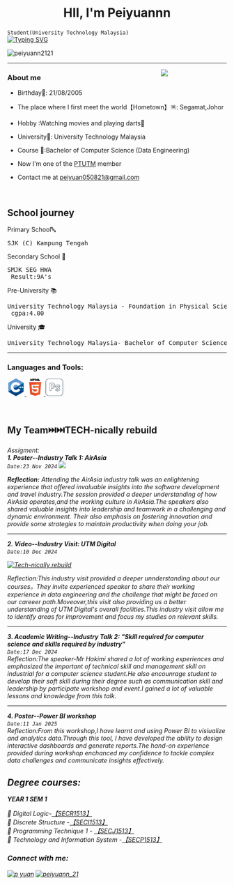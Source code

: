 <h1 align="center">HII, I'm Peiyuannn</h1>

`Student(University Technology Malaysia)`<br>
[![Typing SVG](https://readme-typing-svg.demolab.com?font=Jersey+15&pause=700&color=F7280B&center=true&vCenter=true&width=435&lines=I+am+currently+studying+;data+engineering+at+UTM)](https://git.io/typing-svg)
<br>

<p align="left"> <img src="https://komarev.com/ghpvc/?username=peiyuann2121&label=Profile%20views&color=0e75b6&style=flat" alt="peiyuann2121" /> </p>

---

<div align="right">
<img src="https://github.com/user-attachments/assets/ea619614-83d7-498e-9b91-1bb209f1e948" align="right" style="width: 30%" />
</div>  

### About me
- Birthday🌼: 21/08/2005

- The place where I first meet the world【Hometown】🪅: Segamat,Johor

- Hobby :Watching movies and playing darts🎯

- University🏫: University Technology Malaysia

- Course 📅:Bachelor of Computer Science (Data Engineering)

- Now I'm one of the [PTUTM](https://www.instagram.com/ptutm?igsh=dDdmb2FteGFmenUy) member

- Contact me at peiyuan050821@gmail.com

<br/>
  

## School journey


Primary School🔤
<pre>SJK (C) Kampung Tengah</pre>
Secondary School 🏫
<pre>SMJK SEG HWA <br> Result:9A's </pre>
Pre-University 📚
<pre>University Technology Malaysia - Foundation in Physical Science<br> cgpa:4.00 </pre>
University 🎓
<pre>University Technology Malaysia- Bachelor of Computer Science (Data Engineering) </pre> 

<hr>

<h3 align="left">Languages and Tools:</h3>
<p align="left"> <a href="https://www.w3schools.com/cpp/" target="_blank" rel="noreferrer"> <img src="https://raw.githubusercontent.com/devicons/devicon/master/icons/cplusplus/cplusplus-original.svg" alt="cplusplus" width="40" height="40"/> </a> <a href="https://www.w3.org/html/" target="_blank" rel="noreferrer"> <img src="https://raw.githubusercontent.com/devicons/devicon/master/icons/html5/html5-original-wordmark.svg" alt="html5" width="40" height="40"/> </a> <a href="https://www.photoshop.com/en" target="_blank" rel="noreferrer"> <img src="https://raw.githubusercontent.com/devicons/devicon/master/icons/photoshop/photoshop-line.svg" alt="photoshop" width="40" height="40"/> </a> </p>
<br>

## My Team⏭️⏭️**TECH-nically rebuild**<br>
<i> Assigment:<i><br>
**1. Poster--Industry Talk 1: AirAsia**<br>
`Date:23 Nov 2024`
<img src="https://github.com/user-attachments/assets/f4ad8022-ffba-487a-ba97-d085e19f5553" style="width: 40%" />

**Reflection:** Attending the AirAsia industry talk was an enlightening experience that offered invaluable insights into the software development and travel industry.The session provided a deeper understanding of how AirAsia operates,and the working culture in AirAsia.The speakers also shared valuable insights into  leadership and teamwork in a challenging and dynamic environment. Their also emphasis on fostering innovation and provide some strategies to maintain productivity when doing your job.

---

**2. Video--Industry Visit: UTM Digital**<br>
`Date:10 Dec 2024`

[![Tech-nically rebuild](https://github.com/user-attachments/assets/202275e8-d955-45c9-a4f8-036b26c25cea)](https://youtu.be/m5wbRu24noE?si=gaU8h4lQvVU_JUeI)


Reflection:This industry visit provided a deeper unnderstanding about our courses。They invite experienced speaker to share their working experience in data engineering and the challenge that might be faced on our careeer path.Moveover,this visit also providing us a better understanding of UTM Digital's overall facilities.This industry visit allow me to identify areas for improvement and focus my studies on relevant skills.

---

**3. Academic Writing--Industry Talk 2: "Skill required for computer science and skills required by industry"** <br>
`Date:17 Dec 2024`<br>
Reflection:The speaker-Mr Hakimi shared a lot of working experiences and emphasized the important of technical skill and management skill on industrial for a  computer science student.He also encounrage student to develop their soft skill during their degree such as communication skill and leadership by participate workshop and event.I gained a lot of valuable lessons and knowledge from this talk.

---

**4. Poster--Power BI workshop**<br>
`Date:11 Jan 2025`<br>
Reflection:From this workshop,I have learnt and using Power BI to visiualize and analytics data.Through this tool, I have developed the ability to design interactive dashboards and generate reports.The hand-on experience provided during workshop enchanced my confidence to tackle complex data challenges and communicate insights effectively. 



## Degree courses:

<i> **YEAR 1 SEM 1**<i>

🧾 Digital Logic-[【SECR1513】](https://github.com/Peiyuan2121/Digital_logic.git) <br>
🧾 Discrete Structure -[【SECI1513】](https://github.com/Peiyuan2121/discretes_tructure.git) <br>
🧾 Programming Technique 1  - [【SECJ1513】](https://github.com/Peiyuan2121/Programming_technique_1.git) <br>
🧾 Technology and Information System -[【SECP1513】](https://github.com/Peiyuan2121/Technology-and-Information-System.git) <br>
  
<h3 align="left">Connect with me:</h3>
<p align="left">
<a href="https://linkedin.com/in/p yuan" target="blank"><img align="center" src="https://raw.githubusercontent.com/rahuldkjain/github-profile-readme-generator/master/src/images/icons/Social/linked-in-alt.svg" alt="p yuan" height="30" width="40" /></a>
<a href="https://instagram.com/peiyuann_21" target="blank"><img align="center" src="https://raw.githubusercontent.com/rahuldkjain/github-profile-readme-generator/master/src/images/icons/Social/instagram.svg" alt="peiyuann_21" height="30" width="40" /></a>
</p>


